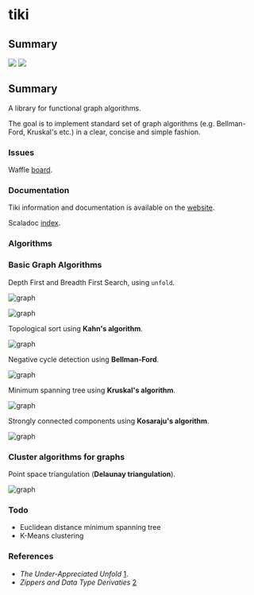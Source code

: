 # tiki

## Summary
<p align="left">
<img src="https://travis-ci.org/lewismj/tiki.svg?branch=master"/>
<a href="https://www.codacy.com/app/lewismj/tiki?utm_source=github.com&amp;utm_medium=referral&amp;utm_content=lewismj/tiki&amp;utm_campaign=Badge_Grade"><img src="https://api.codacy.com/project/badge/Grade/eb7241d325fa432c982487c412f910cb"/></a>
</p>

## Summary

A library for functional graph algorithms.

The goal is to implement standard set of graph algorithms (e.g. Bellman-Ford, Kruskal's etc.) in a clear, concise and simple fashion.

### Issues

Waffle [board](https://waffle.io/lewismj/tiki).

### Documentation

Tiki information and documentation is available on the [website](https://lewismj.github.io/tiki/).

Scaladoc [index](https://lewismj.github.io/tiki/api/tiki/index.html).



### Algorithms

### Basic Graph Algorithms

Depth First and Breadth First Search, using `unfold`.

![graph](https://raw.github.com/lewismj/tiki/master/docs/src/main/resources/microsite/img/thumb.dfs.png)

![graph](https://raw.github.com/lewismj/tiki/master/docs/src/main/resources/microsite/img/thumb.bfs.png)


Topological sort using __Kahn's algorithm__.

![graph](https://raw.github.com/lewismj/tiki/master/docs/src/main/resources/microsite/img/thumb.topologicalSort.png)


Negative cycle detection using __Bellman-Ford__.

![graph](https://raw.github.com/lewismj/tiki/master/docs/src/main/resources/microsite/img/thumb.negativeCycle.png)


Minimum spanning tree using __Kruskal's algorithm__.

![graph](https://raw.github.com/lewismj/tiki/master/docs/src/main/resources/microsite/img/thumb.minimumSpanningTree.png)


Strongly connected components using __Kosaraju's algorithm__.

![graph](https://raw.github.com/lewismj/tiki/master/docs/src/main/resources/microsite/img/thumb.scc.png)


### Cluster algorithms for graphs

Point space triangulation (__Delaunay triangulation__).

![graph](https://raw.github.com/lewismj/tiki/master/docs/src/main/resources/microsite/img/thumb.triangulation.png)


### Todo

- Euclidean distance minimum spanning tree
- K-Means clustering

### References
- _The Under-Appreciated Unfold_ [1](http://www.cs.ox.ac.uk/people/jeremy.gibbons/publications/unfold.ps.gz).
- _Zippers and Data Type Derivaties_ [2](https://www21.in.tum.de/teaching/fp/SS15/papers/11.pdf)
